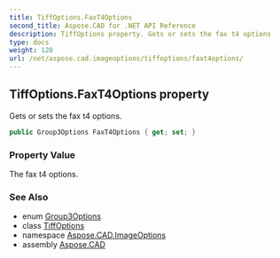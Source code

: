 ```yaml
---
title: TiffOptions.FaxT4Options
second_title: Aspose.CAD for .NET API Reference
description: TiffOptions property. Gets or sets the fax t4 options
type: docs
weight: 120
url: /net/aspose.cad.imageoptions/tiffoptions/faxt4options/
---
```

## TiffOptions.FaxT4Options property

Gets or sets the fax t4 options.

```csharp
public Group3Options FaxT4Options { get; set; }
```

### Property Value

The fax t4 options.

### See Also

* enum [Group3Options](../../../aspose.cad.fileformats.tiff.enums/group3options/)
* class [TiffOptions](../)
* namespace [Aspose.CAD.ImageOptions](../../tiffoptions/)
* assembly [Aspose.CAD](../../../)


